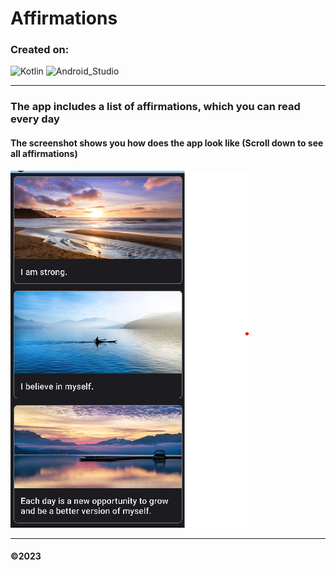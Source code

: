 #  **Affirmations** 
### Created on:
![Kotlin](https://img.shields.io/badge/Kotlin-blueviolet?style=for-the-badge&logo=Kotlin&logoColor=blue) ![Android_Studio](https://img.shields.io/badge/Android_Studio-black?style=for-the-badge&logo=AndroidStudio&logoColor=green) 
___
### The app includes a list of affirmations, which you can read every day

#### The screenshot shows you how does the app look like (Scroll down to see all affirmations)

![Screenshot](https://github.com/dieketka/Affirmations/blob/3cd6dc08d00ba652a49775246a59dc0ee17a81da/Affirmations/readmeScreenshot.png)
 ___
#### ©️2023

